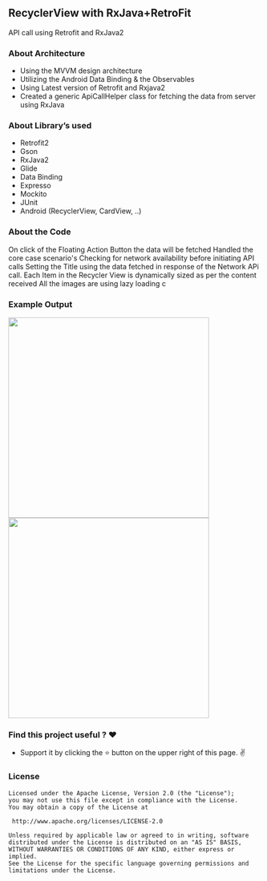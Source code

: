 

## RecyclerView with RxJava+RetroFit
API call using Retrofit and RxJava2

### About Architecture 

* Using the MVVM design architecture 
* Utilizing the Android Data Binding & the Observables  
* Using Latest version of Retrofit and Rxjava2
* Created a generic ApiCallHelper class for fetching the data from server using RxJava

### About Library’s used 
* Retrofit2
* Gson
* RxJava2
* Glide
* Data Binding
* Expresso
* Mockito
* JUnit
* Android (RecyclerView, CardView, ..)

### About the Code
  On click of the Floating Action Button the data will be fetched 
  Handled the core case scenario's
  Checking for network availability before initiating API calls
  Setting the Title using the data fetched in response of the Network APi call.
  Each Item in the Recycler View is dynamically sized as per the content received
  All the images are using lazy loading c


### Example Output

<img src="https://github.com/SunilRaoS/Telstra/blob/master/screenshot/Data1.png" width="400">
<img src="https://github.com/SunilRaoS/Telstra/blob/master/screenshot/InitialScreen.png" width="400">


### Find this project useful ? ❤️

* Support it by clicking the ⭐️ button on the upper right of this page. ✌️


### License
```
Licensed under the Apache License, Version 2.0 (the "License");
you may not use this file except in compliance with the License.
You may obtain a copy of the License at

 http://www.apache.org/licenses/LICENSE-2.0

Unless required by applicable law or agreed to in writing, software
distributed under the License is distributed on an "AS IS" BASIS,
WITHOUT WARRANTIES OR CONDITIONS OF ANY KIND, either express or implied.
See the License for the specific language governing permissions and
limitations under the License.
```
